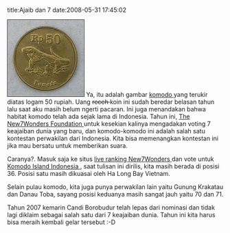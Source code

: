 title:Ajaib dan 7
date:2008-05-31 17:45:02

![image](/img/wordpress/2008-05-komodo.jpg)
Ya, itu adalah gambar
<a href="http://en.wikipedia.org/wiki/Komodo_dragon">
 komodo
</a>
yang terukir diatas logam 50 rupiah. Uang
<span style="text-decoration:line-through;">
 receh
</span>
koin ini sudah beredar belasan tahun lalu saat aku masih belum ngerti pacaran. Ini juga menandakan bahwa habitat komodo telah ada sejak lama di Indonesia. Tahun ini,
<a href="http://www.new7wonders.com/">
 The New7Wonders Foundation
</a>
untuk kesekian kalinya mengadakan voting 7 keajaiban dunia yang baru, dan komodo-komodo ini adalah salah satu kontestan perwakilan dari Indonesia. Kita bisa memenangkan kontestan ini jika mau bersatu untuk memberikan suara.
<!--more-->
Caranya?. Masuk saja ke situs
<a href="http://www.new7wonders.com/nature/en/liveranking/">
 live ranking New7Wonders
</a>
dan vote untuk
<a href="http://en.wikipedia.org/wiki/Komodo_%28island%29">
 Komodo Island Indonesia
</a>
, saat tulisan ini dirilis, kita masih berada di posisi 36.  Posisi satu masih dikuasai oleh Ha Long Bay Vietnam.

Selain pulau komodo, kita juga punya perwakilan lain yaitu Gunung Krakatau dan Danau Toba, sayang posisi keduanya masih sangat jauh yaitu 70 dan 71.

Tahun 2007 kemarin Candi Borobudur telah lepas dari nominasi dan tidak lagi diklaim sebagai salah satu dari 7 keajaiban dunia. Tahun ini kita harus bisa meraih kembali gelar tersebut :-D
